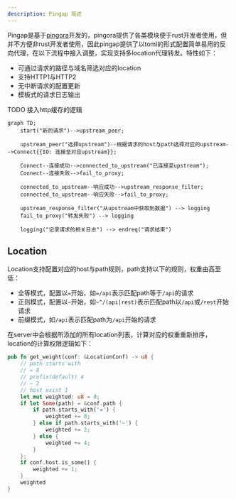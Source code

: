 ```yaml
---
description: Pingap 简述
---
```


Pingap是基于[pingora](https://github.com/cloudflare/pingora)开发的，pingora提供了各类模块便于rust开发者使用，但并不方便非rust开发者使用，因此pingap提供了以toml的形式配置简单易用的反向代理，在以下流程中接入调整，实现支持多location代理转发。特性如下：

- 可通过请求的路径与域名筛选对应的location
- 支持HTTP1与HTTP2
- 无中断请求的配置更新
- 模板式的请求日志输出

TODO 接入http缓存的逻辑

```mermaid
graph TD;
    start("新的请求")-->upstream_peer;

    upstream_peer("选择upstream")--根据请求的host与path选择对应的upstream-->Connect{{IO: 连接至对应upstream}};

    Connect--连接成功-->connected_to_upstream("已连接至upstream");
    Connect--连接失败-->fail_to_proxy;

    connected_to_upstream--响应成功-->upstream_response_filter;
    connected_to_upstream--响应失败-->fail_to_proxy;

    upstream_response_filter("从upstream中获取到数据") --> logging
    fail_to_proxy("转发失败") --> logging

    logging("记录请求的相关日志") --> endreq("请求结束")
```

## Location

Location支持配置对应的host与path规则，path支持以下的规则，权重由高至低：

- 全等模式，配置以`=`开始，如`=/api`表示匹配path等于`/api`的请求
- 正则模式，配置以`~`开始，如`~^/(api|rest)`表示匹配path以`/api`或`/rest`开始请求
- 前缀模式，如`/api`表示匹配path为`/api`开始的请求

在server中会根据所添加的所有location列表，计算对应的权重重新排序，location的计算权限逻辑如下：

```rust
pub fn get_weight(conf: &LocationConf) -> u8 {
    // path starts with
    // = 8
    // prefix(default) 4
    // ~ 2
    // host exist 1
    let mut weighted: u8 = 0;
    if let Some(path) = &conf.path {
        if path.starts_with('=') {
            weighted += 8;
        } else if path.starts_with('~') {
            weighted += 2;
        } else {
            weighted += 4;
        }
    };
    if conf.host.is_some() {
        weighted += 1;
    }
    weighted
}
```
